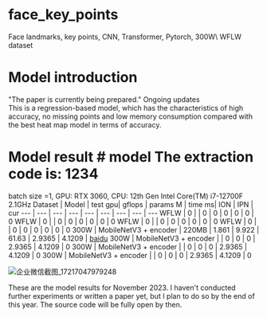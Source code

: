 # face_key_points
Face landmarks, key points, CNN, Transformer, Pytorch, 300W\ WFLW dataset

# Model introduction
"The paper is currently being prepared." Ongoing updates  
This is a regression-based model, which has the characteristics of high accuracy, no missing points and low memory consumption compared with the best heat map model in terms of accuracy.


# Model result # model The extraction code is: 1234
batch size =1, GPU: RTX 3060,  CPU: 12th Gen Intel Core(TM) i7-12700F 2.1GHz
Dataset | Model | test gpu| gflops | params M | time ms| ION | IPN | cur 
--- | --- | --- | --- | --- | --- | --- | --- | --- 
WFLW |            0          |       |  0    |  0    |  0 |     0     |      0    | 0
WFLW |         0             |       | 0     |  0    |  0 |      0     |      0    | 0
WFLW |         0             |       | 0    |  0    |  0 |     0      |     0     | 0
WFLW |          0            |       | 0    |  0    |  0 |    0      |    0      | 0
300W | MobileNetV3 + encoder | 220MB | 1.861 | 9.922 |  61.63 | 2.9365 | 4.1209 | [baidu](https://pan.baidu.com/s/1vYoox7kgyh9rY2RF4IUavg)
300W | MobileNetV3 + encoder |       | 0     |  0 |  0 | 2.9365 | 4.1209 | 0
300W | MobileNetV3 + encoder |       | 0     | 0  | 0  | 2.9365 | 4.1209 | 0
300W | MobileNetV3 + encoder |       | 0    |  0 |  0 | 2.9365 | 4.1209 | 0

![企业微信截图_17217047979248](https://github.com/user-attachments/assets/66a223a1-cb73-45b2-b084-f8188234db6b)

These are the model results for November 2023. I haven't conducted further experiments or written a paper yet, but I plan to do so by the end of this year.
The source code will be fully open by then.


